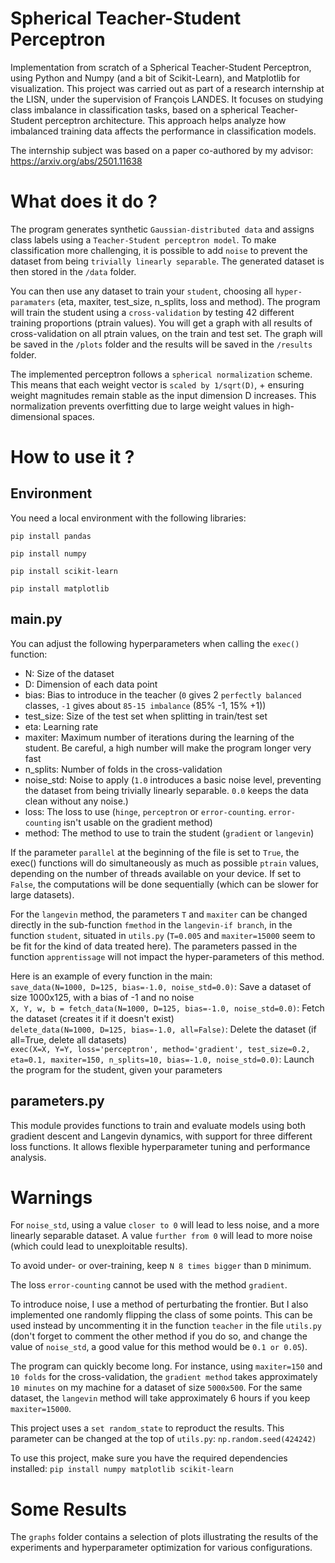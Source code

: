 # Spherical Teacher-Student Perceptron

Implementation from scratch of a Spherical Teacher-Student Perceptron, using Python and Numpy (and a bit of Scikit-Learn), and Matplotlib for visualization. This project was carried out as part of a research internship at the LISN, under the supervision of François LANDES. It focuses on studying class imbalance in classification tasks, based on a spherical Teacher-Student perceptron architecture. This approach helps analyze how imbalanced training data affects the performance in classification models.

The internship subject was based on a paper co-authored by my advisor: https://arxiv.org/abs/2501.11638

# What does it do ?

The program generates synthetic `Gaussian-distributed data` and assigns class labels using a `Teacher-Student perceptron model`. To make classification more challenging, it is possible to add `noise` to prevent the dataset from being `trivially linearly separable`. The generated dataset is then stored in the `/data` folder.

You can then use any dataset to train your `student`, choosing all `hyper-paramaters` (eta, maxiter, test_size, n_splits, loss and method). The program will train the student using a `cross-validation` by testing 42 different training proportions (ptrain values). You will get a graph with all results of cross-validation on all ptrain values, on the train and test set. The graph will be saved in the `/plots` folder and the results will be saved in the `/results` folder.

The implemented perceptron follows a `spherical normalization` scheme. This means that each weight vector is `scaled by 1/sqrt(D)`, + ensuring weight magnitudes remain stable as the input dimension D increases. This normalization prevents overfitting due to large weight values in high-dimensional spaces.

# How to use it ?

## Environment

You need a local environment with the following libraries:

`pip install pandas`

`pip install numpy`

`pip install scikit-learn`

`pip install matplotlib`

## main.py

You can adjust the following hyperparameters when calling the `exec()` function:
- N: Size of the dataset
- D: Dimension of each data point
- bias: Bias to introduce in the teacher (`0` gives 2 `perfectly balanced` classes, `-1` gives about `85-15 imbalance` (85% -1, 15% +1))
- test_size: Size of the test set when splitting in train/test set
- eta: Learning rate
- maxiter: Maximum number of iterations during the learning of the student. Be careful, a high number will make the program longer very fast
- n_splits: Number of folds in the cross-validation
- noise_std: Noise to apply (`1.0` introduces a basic noise level, preventing the dataset from being trivially linearly separable. `0.0` keeps the data clean without any noise.)
- loss: The loss to use (`hinge`, `perceptron` or `error-counting`. `error-counting` isn't usable on the gradient method)
- method: The method to use to train the student (`gradient` or `langevin`)

If the parameter `parallel` at the beginning of the file is set to `True`, the exec() functions will do simultaneously as much as possible `ptrain` values, depending on the number of threads available on your device. If set to `False`, the computations will be done sequentially (which can be slower for large datasets).

For the `langevin` method, the parameters `T` and `maxiter` can be changed directly in the sub-function `fmethod` in the `langevin-if branch`, in the function `student`, situated in `utils.py` (`T=0.005` and `maxiter=15000` seem to be fit for the kind of data treated here). The parameters passed in the function `apprentissage` will not impact the hyper-parameters of this method.

Here is an example of every function in the main:  
`save_data(N=1000, D=125, bias=-1.0, noise_std=0.0)`: Save a dataset of size 1000x125, with a bias of -1 and no noise  
`X, Y, w, b = fetch_data(N=1000, D=125, bias=-1.0, noise_std=0.0)`: Fetch the dataset (creates it if it doesn't exist)  
`delete_data(N=1000, D=125, bias=-1.0, all=False)`: Delete the dataset (if all=True, delete all datasets)  
`exec(X=X, Y=Y, loss='perceptron', method='gradient', test_size=0.2, eta=0.1, maxiter=150, n_splits=10, bias=-1.0, noise_std=0.0)`: Launch the program for the student, given your parameters

## parameters.py

This module provides functions to train and evaluate models using both gradient descent and Langevin dynamics, with support for three different loss functions. It allows flexible hyperparameter tuning and performance analysis.

# Warnings

For `noise_std`, using a value `closer to 0` will lead to less noise, and a more linearly separable dataset. A value `further from 0` will lead to more noise (which could lead to unexploitable results).

To avoid under- or over-training, keep `N 8 times bigger` than `D` minimum.

The loss `error-counting` cannot be used with the method `gradient`.

To introduce noise, I use a method of perturbating the frontier. But I also implemented one randomly flipping the class of some points. This can be used instead by uncommenting it in the function `teacher` in the file `utils.py` (don't forget to comment the other method if you do so, and change the value of `noise_std`, a good value for this method would be `0.1 or 0.05`).

The program can quickly become long. For instance, using `maxiter=150` and `10 folds` for the cross-validation, the `gradient method` takes approximately `10 minutes` on my machine for a dataset of size `5000x500`. For the same dataset, the `langevin` method will take approximately 6 hours if you keep `maxiter=15000`.

This project uses a `set random_state` to reproduct the results. This parameter can be changed at the top of `utils.py`: `np.random.seed(424242)`

To use this project, make sure you have the required dependencies installed: `pip install numpy matplotlib scikit-learn`

# Some Results

The `graphs` folder contains a selection of plots illustrating the results of the experiments and hyperparameter optimization for various configurations.
